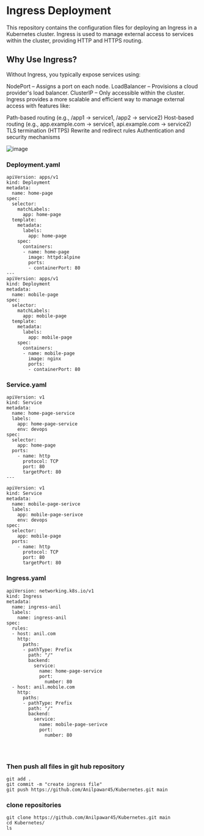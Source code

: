 # Ingress Deployment
This repository contains the configuration files for deploying an Ingress in a Kubernetes cluster. Ingress is used to manage external access to services within the cluster, providing HTTP and HTTPS routing.
## Why Use Ingress?
Without Ingress, you typically expose services using:

NodePort – Assigns a port on each node.
LoadBalancer – Provisions a cloud provider's load balancer.
ClusterIP – Only accessible within the cluster.
Ingress provides a more scalable and efficient way to manage external access with features like:

Path-based routing (e.g., /app1 → service1, /app2 → service2)
Host-based routing (e.g., app.example.com → service1, api.example.com → service2)
TLS termination (HTTPS)
Rewrite and redirect rules
Authentication and security mechanisms


![image](https://github.com/user-attachments/assets/470122fa-b401-48f9-9e42-581b4d0bf547)


### Deployment.yaml
```
apiVersion: apps/v1
kind: Deployment
metadata:
  name: home-page
spec:
  selector:
    matchLabels:
      app: home-page
  template:
    metadata:
      labels:
        app: home-page
    spec:
      containers:
      - name: home-page
        image: httpd:alpine
        ports:
        - containerPort: 80
---
apiVersion: apps/v1
kind: Deployment
metadata:
  name: mobile-page
spec:
  selector:
    matchLabels:
      app: mobile-page
  template:
    metadata:
      labels:
        app: mobile-page
    spec:
      containers:
      - name: mobile-page
        image: nginx
        ports:
        - containerPort: 80

```
### Service.yaml
```
apiVersion: v1
kind: Service
metadata:
  name: home-page-service
  labels:
    app: home-page-service
    env: devops
spec:
  selector:
    app: home-page
  ports:
    - name: http
      protocol: TCP
      port: 80
      targetPort: 80
---

apiVersion: v1
kind: Service
metadata:
  name: mobile-page-serivce
  labels:
    app: mobile-page-serivce
    env: devops
spec:
  selector:
    app: mobile-page
  ports:
    - name: http
      protocol: TCP
      port: 80
      targetPort: 80
   ```
### Ingress.yaml
```
apiVersion: networking.k8s.io/v1
kind: Ingress
metadata:
  name: ingress-anil
  labels:
    name: ingress-anil
spec:
  rules:
  - host: anil.com
    http:
      paths:
      - pathType: Prefix
        path: "/"
        backend:
          service:
            name: home-page-service
            port: 
              number: 80
  - host: anil.mobile.com
    http:
      paths:
      - pathType: Prefix
        path: "/"
        backend:
          service:
            name: mobile-page-serivce
            port: 
              number: 80




```
### Then push all files in git hub repository
```
git add .
git commit -m "create ingress file"
git push https://github.com/Anilpawar45/Kubernetes.git main
```
### clone repositories
```
git clone https://github.com/Anilpawar45/Kubernetes.git main
cd Kubernetes/
ls

